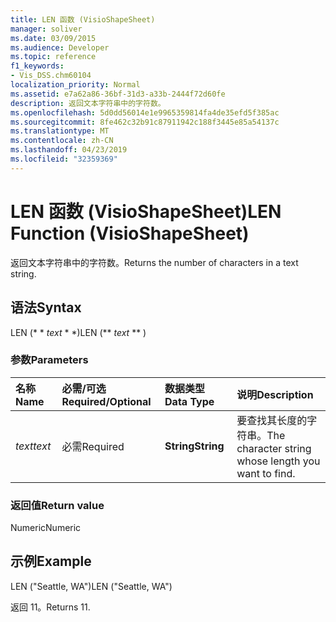 ```yaml
---
title: LEN 函数 (VisioShapeSheet)
manager: soliver
ms.date: 03/09/2015
ms.audience: Developer
ms.topic: reference
f1_keywords:
- Vis_DSS.chm60104
localization_priority: Normal
ms.assetid: e7a62a86-36bf-31d3-a33b-2444f72d60fe
description: 返回文本字符串中的字符数。
ms.openlocfilehash: 5d0dd56014e1e9965359814fa4de35efd5f385ac
ms.sourcegitcommit: 8fe462c32b91c87911942c188f3445e85a54137c
ms.translationtype: MT
ms.contentlocale: zh-CN
ms.lasthandoff: 04/23/2019
ms.locfileid: "32359369"
---
```

# <a name="len-function-visioshapesheet"></a><span data-ttu-id="d3eeb-103">LEN 函数 (VisioShapeSheet)</span><span class="sxs-lookup"><span data-stu-id="d3eeb-103">LEN Function (VisioShapeSheet)</span></span>

<span data-ttu-id="d3eeb-104">返回文本字符串中的字符数。</span><span class="sxs-lookup"><span data-stu-id="d3eeb-104">Returns the number of characters in a text string.</span></span>
  
## <a name="syntax"></a><span data-ttu-id="d3eeb-105">语法</span><span class="sxs-lookup"><span data-stu-id="d3eeb-105">Syntax</span></span>

<span data-ttu-id="d3eeb-106">LEN (\* \* *text* \* \*)</span><span class="sxs-lookup"><span data-stu-id="d3eeb-106">LEN (\*\* *text* \*\* )</span></span> 
  
### <a name="parameters"></a><span data-ttu-id="d3eeb-107">参数</span><span class="sxs-lookup"><span data-stu-id="d3eeb-107">Parameters</span></span>

|<span data-ttu-id="d3eeb-108">**名称**</span><span class="sxs-lookup"><span data-stu-id="d3eeb-108">**Name**</span></span>|<span data-ttu-id="d3eeb-109">**必需/可选**</span><span class="sxs-lookup"><span data-stu-id="d3eeb-109">**Required/Optional**</span></span>|<span data-ttu-id="d3eeb-110">**数据类型**</span><span class="sxs-lookup"><span data-stu-id="d3eeb-110">**Data Type**</span></span>|<span data-ttu-id="d3eeb-111">**说明**</span><span class="sxs-lookup"><span data-stu-id="d3eeb-111">**Description**</span></span>|
|:-----|:-----|:-----|:-----|
| <span data-ttu-id="d3eeb-112">_text_</span><span class="sxs-lookup"><span data-stu-id="d3eeb-112">_text_</span></span> <br/> |<span data-ttu-id="d3eeb-113">必需</span><span class="sxs-lookup"><span data-stu-id="d3eeb-113">Required</span></span>  <br/> |<span data-ttu-id="d3eeb-114">**String**</span><span class="sxs-lookup"><span data-stu-id="d3eeb-114">**String**</span></span> <br/> |<span data-ttu-id="d3eeb-115">要查找其长度的字符串。</span><span class="sxs-lookup"><span data-stu-id="d3eeb-115">The character string whose length you want to find.</span></span>  <br/> |
   
### <a name="return-value"></a><span data-ttu-id="d3eeb-116">返回值</span><span class="sxs-lookup"><span data-stu-id="d3eeb-116">Return value</span></span>

<span data-ttu-id="d3eeb-117">Numeric</span><span class="sxs-lookup"><span data-stu-id="d3eeb-117">Numeric</span></span>
  
## <a name="example"></a><span data-ttu-id="d3eeb-118">示例</span><span class="sxs-lookup"><span data-stu-id="d3eeb-118">Example</span></span>

<span data-ttu-id="d3eeb-119">LEN ("Seattle, WA")</span><span class="sxs-lookup"><span data-stu-id="d3eeb-119">LEN ("Seattle, WA")</span></span> 
  
<span data-ttu-id="d3eeb-120">返回 11。</span><span class="sxs-lookup"><span data-stu-id="d3eeb-120">Returns 11.</span></span> 
  

